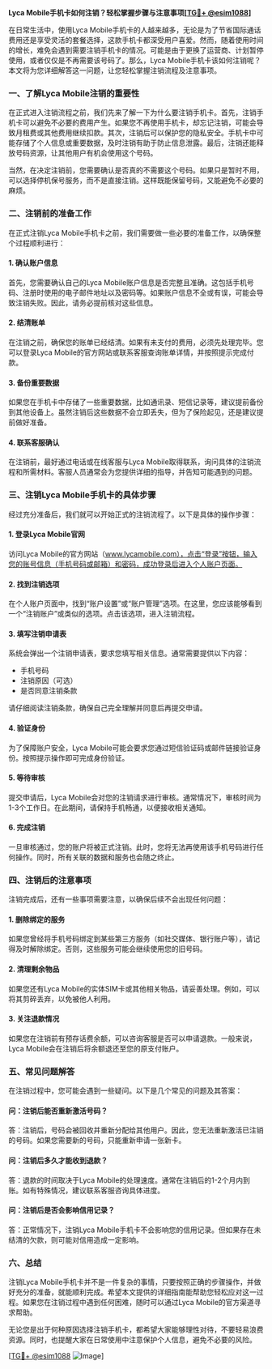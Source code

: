 **Lyca Mobile手机卡如何注销？轻松掌握步骤与注意事项[[TG💪+ @esim1088](https://t.me/s/esim1088)]**

在日常生活中，使用Lyca Mobile手机卡的人越来越多，无论是为了节省国际通话费用还是享受灵活的套餐选择，这款手机卡都深受用户喜爱。然而，随着使用时间的增长，难免会遇到需要注销手机卡的情况。可能是由于更换了运营商、计划暂停使用，或者仅仅是不再需要该号码了。那么，Lyca Mobile手机卡该如何注销呢？本文将为您详细解答这一问题，让您轻松掌握注销流程及注意事项。

### **一、了解Lyca Mobile注销的重要性**
在正式进入注销流程之前，我们先来了解一下为什么要注销手机卡。首先，注销手机卡可以避免不必要的费用产生。如果您不再使用手机卡，却忘记注销，可能会导致月租费或其他费用继续扣款。其次，注销后可以保护您的隐私安全。手机卡中可能存储了个人信息或重要数据，及时注销有助于防止信息泄露。最后，注销还能释放号码资源，让其他用户有机会使用这个号码。

当然，在决定注销前，您需要确认是否真的不需要这个号码。如果只是暂时不用，可以选择停机保号服务，而不是直接注销。这样既能保留号码，又能避免不必要的麻烦。

### **二、注销前的准备工作**
在正式注销Lyca Mobile手机卡之前，我们需要做一些必要的准备工作，以确保整个过程顺利进行：

#### **1. 确认账户信息**
首先，您需要确认自己的Lyca Mobile账户信息是否完整且准确。这包括手机号码、注册时使用的电子邮件地址以及密码等。如果账户信息不全或有误，可能会导致注销失败。因此，请务必提前核对这些信息。

#### **2. 结清账单**
在注销之前，确保您的账单已经结清。如果有未支付的费用，必须先处理完毕。您可以登录Lyca Mobile的官方网站或联系客服查询账单详情，并按照提示完成付款。

#### **3. 备份重要数据**
如果您在手机卡中存储了一些重要数据，比如通讯录、短信记录等，建议提前备份到其他设备上。虽然注销后这些数据不会立即丢失，但为了保险起见，还是建议提前做好准备。

#### **4. 联系客服确认**
在注销前，最好通过电话或在线客服与Lyca Mobile取得联系，询问具体的注销流程和所需材料。客服人员通常会为您提供详细的指导，并告知可能遇到的问题。

### **三、注销Lyca Mobile手机卡的具体步骤**
经过充分准备后，我们就可以开始正式的注销流程了。以下是具体的操作步骤：

#### **1. 登录Lyca Mobile官网**
访问Lyca Mobile的官方网站（www.lycamobile.com），点击“登录”按钮，输入您的账号信息（手机号码或邮箱）和密码，成功登录后进入个人账户页面。

#### **2. 找到注销选项**
在个人账户页面中，找到“账户设置”或“账户管理”选项。在这里，您应该能够看到一个“注销账户”或类似的选项。点击该选项，进入注销流程。

#### **3. 填写注销申请表**
系统会弹出一个注销申请表，要求您填写相关信息。通常需要提供以下内容：
- 手机号码
- 注销原因（可选）
- 是否同意注销条款

请仔细阅读注销条款，确保自己完全理解并同意后再提交申请。

#### **4. 验证身份**
为了保障账户安全，Lyca Mobile可能会要求您通过短信验证码或邮件链接验证身份。按照提示操作即可完成身份验证。

#### **5. 等待审核**
提交申请后，Lyca Mobile会对您的注销请求进行审核。通常情况下，审核时间为1-3个工作日。在此期间，请保持手机畅通，以便接收相关通知。

#### **6. 完成注销**
一旦审核通过，您的账户将被正式注销。此时，您将无法再使用该手机号码进行任何操作。同时，所有关联的数据和服务也会随之终止。

### **四、注销后的注意事项**
注销完成后，还有一些事项需要注意，以确保后续不会出现任何问题：

#### **1. 删除绑定的服务**
如果您曾经将手机号码绑定到某些第三方服务（如社交媒体、银行账户等），请记得及时解除绑定。否则，这些服务可能会继续使用您的旧号码。

#### **2. 清理剩余物品**
如果您还有Lyca Mobile的实体SIM卡或其他相关物品，请妥善处理。例如，可以将其剪碎丢弃，以免被他人利用。

#### **3. 关注退款情况**
如果您在注销前有预存话费余额，可以咨询客服是否可以申请退款。一般来说，Lyca Mobile会在注销后将余额退还至您的原支付账户。

### **五、常见问题解答**
在注销过程中，您可能会遇到一些疑问。以下是几个常见的问题及其答案：

#### **问：注销后能否重新激活号码？**
答：注销后，号码会被回收并重新分配给其他用户。因此，您无法重新激活已注销的号码。如果您需要新的号码，只能重新申请一张新卡。

#### **问：注销后多久才能收到退款？**
答：退款的时间取决于Lyca Mobile的处理速度。通常在注销后的1-2个月内到账。如有特殊情况，建议联系客服咨询具体进度。

#### **问：注销后是否会影响信用记录？**
答：正常情况下，注销Lyca Mobile手机卡不会影响您的信用记录。但如果存在未结清的欠款，则可能对信用造成一定影响。

### **六、总结**
注销Lyca Mobile手机卡并不是一件复杂的事情，只要按照正确的步骤操作，并做好充分的准备，就能顺利完成。希望本文提供的详细指南能帮助您轻松应对这一过程。如果您在注销过程中遇到任何困难，随时可以通过Lyca Mobile的官方渠道寻求帮助。

无论您是出于何种原因选择注销手机卡，都希望大家能够理性对待，不要轻易浪费资源。同时，也提醒大家在日常使用中注意保护个人信息，避免不必要的风险。

[[TG💪+ @esim1088](https://t.me/s/esim1088) ![Image](https://i.postimg.cc/4NQfJmqS/Snipaste-2025-05-13-00-14-12.png)]